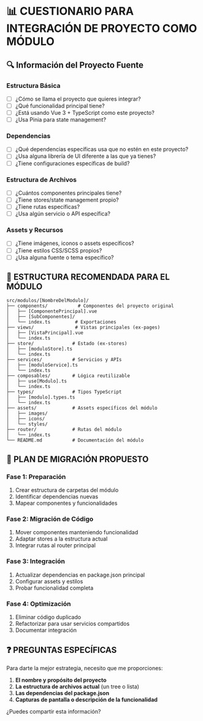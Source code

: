 # 📊 CUESTIONARIO PARA INTEGRACIÓN DE PROYECTO COMO MÓDULO

## 🔍 Información del Proyecto Fuente

### Estructura Básica
- [ ] ¿Cómo se llama el proyecto que quieres integrar?
- [ ] ¿Qué funcionalidad principal tiene?
- [ ] ¿Está usando Vue 3 + TypeScript como este proyecto?
- [ ] ¿Usa Pinia para state management?

### Dependencias
- [ ] ¿Qué dependencias específicas usa que no estén en este proyecto?
- [ ] ¿Usa alguna librería de UI diferente a las que ya tienes?
- [ ] ¿Tiene configuraciones específicas de build?

### Estructura de Archivos
- [ ] ¿Cuántos componentes principales tiene?
- [ ] ¿Tiene stores/state management propio?
- [ ] ¿Tiene rutas específicas?
- [ ] ¿Usa algún servicio o API específica?

### Assets y Recursos
- [ ] ¿Tiene imágenes, iconos o assets específicos?
- [ ] ¿Tiene estilos CSS/SCSS propios?
- [ ] ¿Usa alguna fuente o tema específico?

## 📁 ESTRUCTURA RECOMENDADA PARA EL MÓDULO

```
src/modulos/[NombreDelModulo]/
├── components/           # Componentes del proyecto original
│   ├── [ComponentePrincipal].vue
│   ├── [SubComponentes]/
│   └── index.ts         # Exportaciones
├── views/               # Vistas principales (ex-pages)
│   ├── [VistaPrincipal].vue
│   └── index.ts
├── store/              # Estado (ex-stores)
│   ├── [moduloStore].ts
│   └── index.ts
├── services/           # Servicios y APIs
│   ├── [moduloService].ts
│   └── index.ts
├── composables/        # Lógica reutilizable
│   ├── use[Modulo].ts
│   └── index.ts
├── types/              # Tipos TypeScript
│   ├── [modulo].types.ts
│   └── index.ts
├── assets/             # Assets específicos del módulo
│   ├── images/
│   ├── icons/
│   └── styles/
├── router/             # Rutas del módulo
│   └── index.ts
└── README.md           # Documentación del módulo
```

## 🚀 PLAN DE MIGRACIÓN PROPUESTO

### Fase 1: Preparación
1. Crear estructura de carpetas del módulo
2. Identificar dependencias nuevas
3. Mapear componentes y funcionalidades

### Fase 2: Migración de Código
1. Mover componentes manteniendo funcionalidad
2. Adaptar stores a la estructura actual
3. Integrar rutas al router principal

### Fase 3: Integración
1. Actualizar dependencias en package.json principal
2. Configurar assets y estilos
3. Probar funcionalidad completa

### Fase 4: Optimización
1. Eliminar código duplicado
2. Refactorizar para usar servicios compartidos
3. Documentar integración

## ❓ PREGUNTAS ESPECÍFICAS

Para darte la mejor estrategia, necesito que me proporciones:

1. **El nombre y propósito del proyecto**
2. **La estructura de archivos actual** (un tree o lista)
3. **Las dependencias del package.json**
4. **Capturas de pantalla o descripción de la funcionalidad**

¿Puedes compartir esta información?
